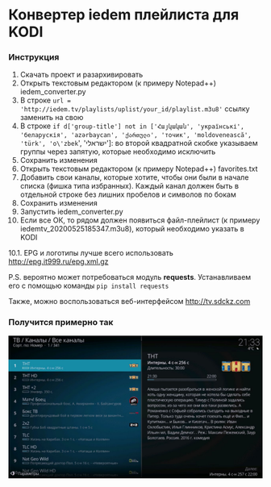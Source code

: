 # Конвертер iedem плейлиста для KODI

### Инструкция
1. Скачать проект и разархивировать
2. Открыть текстовым редактором (к примеру Notepad++) iedem_converter.py
3. В строке
`url = 'http://iedem.tv/playlists/uplist/your_id/playlist.m3u8'`
ссылку заменить на свою
4. В строке `if d['group-title'] not in ['Հայկական', 'українські', 'беларускія', 'azərbaycan', 'ქართული', 'точик', 'moldovenească', 'türk', 'o\'zbek`', 'ישראלי']:
во второй квадратной скобке указываем группы через запятую, которые необходимо исключить
5. Сохранить изменения
6. Открыть текстовым редактором (к примеру Notepad++) favorites.txt
7. Добавить свои каналы, которые хотите, чтобы они были в начале списка (фишка типа избранных). Каждый канал должен быть в отдельной строке без лишних пробелов и символов по бокам
8. Сохранить изменения
9. Запустить iedem_converter.py
10. Если все ОК, то рядом должен появиться файл-плейлист (к примеру iedemtv_20200525185347.m3u8), который необходимо указать в KODI

10.1. EPG и логотипы лучше всего использовать http://epg.it999.ru/epg.xml.gz

P.S. вероятно может потребоваться модуль **requests**. Устанавливаем его с помощью команды
`pip install requests`

Также, можно воспользоваться веб-интерфейсом http://tv.sdckz.com

### Получится примерно так
![](https://github.com/daradan/img/blob/master/kodi.jpg?raw=true)
